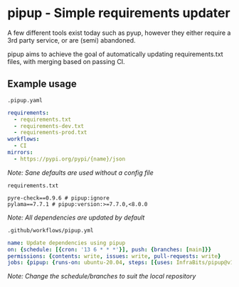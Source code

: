 # pipup - Simple requirements updater

A few different tools exist today such as pyup, however they either require a 3rd party service, or are (semi) abandoned.

pipup aims to achieve the goal of automatically updating requirements.txt files, with merging based on passing CI.

## Example usage

`.pipup.yaml`
```yaml
requirements:
  - requirements.txt
  - requirements-dev.txt
  - requirements-prod.txt
workflows:
  - CI
mirrors:
  - https://pypi.org/pypi/{name}/json
```

_Note: Sane defaults are used without a config file_

`requirements.txt`
```text
pyre-check==0.9.6 # pipup:ignore
pylama==7.7.1 # pipup:version:>=7.7.0,<8.0.0
```

_Note: All dependencies are updated by default_

`.github/workflows/pipup.yml`
```yaml
name: Update dependencies using pipup
on: {schedule: [{cron: '13 6 * * *'}], push: {branches: [main]}}
permissions: {contents: write, issues: write, pull-requests: write}
jobs: {pipup: {runs-on: ubuntu-20.04, steps: [{uses: InfraBits/pipup@v1.0.0}]}}
```

_Note: Change the schedule/branches to suit the local repository_
